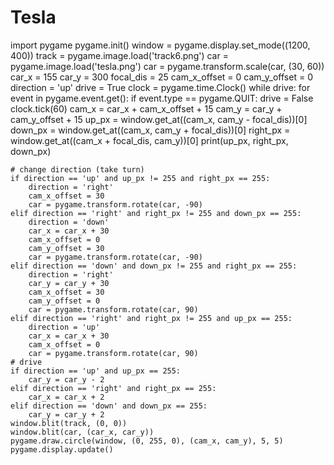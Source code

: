 # Tesla
import pygame
pygame.init()
window = pygame.display.set_mode((1200, 400))
track = pygame.image.load('track6.png')
car = pygame.image.load('tesla.png')
car = pygame.transform.scale(car, (30, 60))
car_x = 155
car_y = 300
focal_dis = 25
cam_x_offset = 0
cam_y_offset = 0
direction = 'up'
drive = True
clock = pygame.time.Clock()
while drive:
    for event in pygame.event.get():
        if event.type == pygame.QUIT:
            drive = False
    clock.tick(60)
    cam_x = car_x + cam_x_offset + 15
    cam_y = car_y + cam_y_offset + 15
    up_px = window.get_at((cam_x, cam_y - focal_dis))[0]
    down_px = window.get_at((cam_x, cam_y + focal_dis))[0]
    right_px = window.get_at((cam_x + focal_dis, cam_y))[0]
    print(up_px, right_px, down_px)

    # change direction (take turn)
    if direction == 'up' and up_px != 255 and right_px == 255:
        direction = 'right'
        cam_x_offset = 30
        car = pygame.transform.rotate(car, -90)
    elif direction == 'right' and right_px != 255 and down_px == 255:
        direction = 'down'
        car_x = car_x + 30
        cam_x_offset = 0
        cam_y_offset = 30
        car = pygame.transform.rotate(car, -90)
    elif direction == 'down' and down_px != 255 and right_px == 255:
        direction = 'right'
        car_y = car_y + 30
        cam_x_offset = 30
        cam_y_offset = 0
        car = pygame.transform.rotate(car, 90)
    elif direction == 'right' and right_px != 255 and up_px == 255:
        direction = 'up'
        car_x = car_x + 30
        cam_x_offset = 0
        car = pygame.transform.rotate(car, 90)
    # drive
    if direction == 'up' and up_px == 255:
        car_y = car_y - 2
    elif direction == 'right' and right_px == 255:
        car_x = car_x + 2
    elif direction == 'down' and down_px == 255:
        car_y = car_y + 2
    window.blit(track, (0, 0))
    window.blit(car, (car_x, car_y))
    pygame.draw.circle(window, (0, 255, 0), (cam_x, cam_y), 5, 5)
    pygame.display.update()
